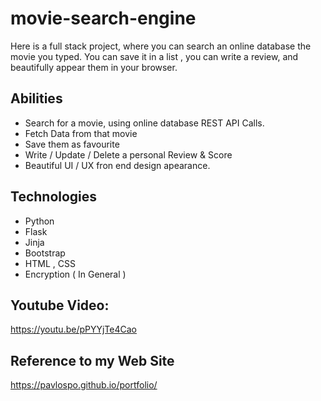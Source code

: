 # movie-search-engine
Here is a full stack project, where you can search an online database the movie you typed. You can save it in a list , you can write a review, and beautifully appear them in your browser.

## Abilities
* Search for a movie, using online database REST API Calls.
* Fetch Data from that movie
* Save them as favourite
* Write / Update / Delete a personal Review & Score
* Beautiful UI / UX fron end design apearance.

## Technologies 
* Python
* Flask
* Jinja
* Bootstrap
* HTML , CSS
* Encryption ( In General )

## Youtube Video:
https://youtu.be/pPYYjTe4Cao

## Reference to my Web Site
https://pavlospo.github.io/portfolio/

